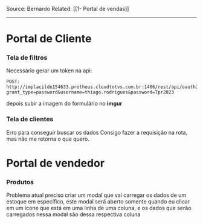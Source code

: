 Source: Bernardo
Related: [[1- Portal de vendas]]

---

# Portal de Cliente

### Tela de filtros

Necessário gerar um token na api:

```curl
POST: http://implacilde154633.protheus.cloudtotvs.com.br:1406/rest/api/oauth2/v1/token?grant_type=password&username=thiago.rodrigues&password=Tpr2023
```

depois subir a imagem do formulário no **imgur**

### Tela de clientes
Erro para conseguir buscar os dados
Consigo fazer a requisição na rota, mas não me retorna o que quero.

# Portal de vendedor

### Produtos
Problema atual preciso criar um modal que vai carregar os dados de um estoque em específico, este modal será aberto somente quando eu clicar em um ícone que está em uma linha de uma coluna, e os dados que serão carregados nessa modal são dessa respectiva coluna